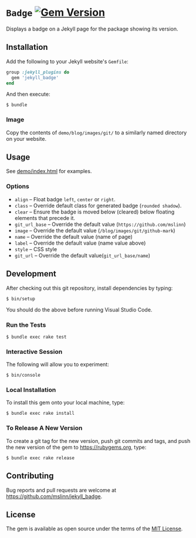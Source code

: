 # `Badge` [![Gem Version](https://jekyll_badge.fury.io/rb/jekyll_badge.svg)](https://jekyll_badge.fury.io/rb/jekyll_badge)

Displays a badge on a Jekyll page for the package showing its version.


## Installation

Add the following to your Jekyll website's `Gemfile`:

```ruby
group :jekyll_plugins do
  gem 'jekyll_badge'
end
```

And then execute:

```shell
$ bundle
```

### Image

Copy the contents of `demo/blog/images/git/` to a similarly named directory on your website.


## Usage

See [demo/index.html](demo/index.html) for examples.


### Options

- `align` &ndash; Float badge `left`, `center` or `right`.
- `class` &ndash; Override default class for generated badge (`rounded shadow`).
- `clear` &ndash; Ensure the badge is moved below (cleared) below floating elements that precede it.
- `git_url_base` &ndash; Override the default value (`https://github.com/mslinn`)
- `image` &ndash; Override the default value (`/blog/images/git/github-mark`)
- `name` &ndash; Override the default value (name of page)
- `label` &ndash; Override the default value (name value above)
- `style` &ndash; CSS style
- `git_url` &ndash; Override the default value(`git_url_base/name`)


## Development

After checking out this git repository, install dependencies by typing:

```shell
$ bin/setup
```

You should do the above before running Visual Studio Code.


### Run the Tests

```shell
$ bundle exec rake test
```


### Interactive Session

The following will allow you to experiment:

```shell
$ bin/console
```


### Local Installation

To install this gem onto your local machine, type:

```shell
$ bundle exec rake install
```


### To Release A New Version

To create a git tag for the new version, push git commits and tags,
and push the new version of the gem to https://rubygems.org, type:

```shell
$ bundle exec rake release
```


## Contributing

Bug reports and pull requests are welcome at https://github.com/mslinn/jekyll_badge.


## License

The gem is available as open source under the terms of the [MIT License](https://opensource.org/licenses/MIT).
